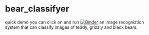 # bear_classifyer
quick demo you can click on and run
[![Binder](https://mybinder.org/badge_logo.svg)](https://mybinder.org/v2/gh/dmoneyballer/bear_classifyer/main?filepath=%2Fvoila%2Frender%2Fbears_app.ipynb)
an image recogniztion system that can classify images of teddy, grizzly and black bears.
